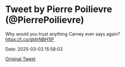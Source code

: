 # Tweet by Pierre Poilievre (@PierrePoilievre)

Why would you trust anything Carney ever says again? https://t.co/gt4rNBH1IP

Date: 2025-03-03 15:58:03

[Original Tweet](https://x.com/PierrePoilievre/status/1896590907128025147)
